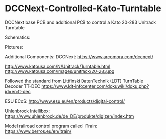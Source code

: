 # DCCNext-Controlled-Kato-Turntable
DCCNext base PCB and additional PCB to control a Kato 20-283 Unitrack Turntable 

Schematics:

Pictures:



Additional Components:
DCCNext:
https://www.arcomora.com/dccnext/

http://www.katousa.com/N/Unitrack/Turntable.html
http://www.katousa.com/images/unitrack/20-283.jpg

Followed the standard from Littfinski DatenTechnik (LDT) TurnTable Decoder TT-DEC
https://www.ldt-infocenter.com/dokuwiki/doku.php?id=en:tt-dec

ESU ECoS:
http://www.esu.eu/en/products/digital-control/

Uhlenbrock Intellibox:
https://www.uhlenbrock.de/de_DE/produkte/digizen/index.htm

Model railroad control program called: iTrain:
https://www.berros.eu/en/itrain/
